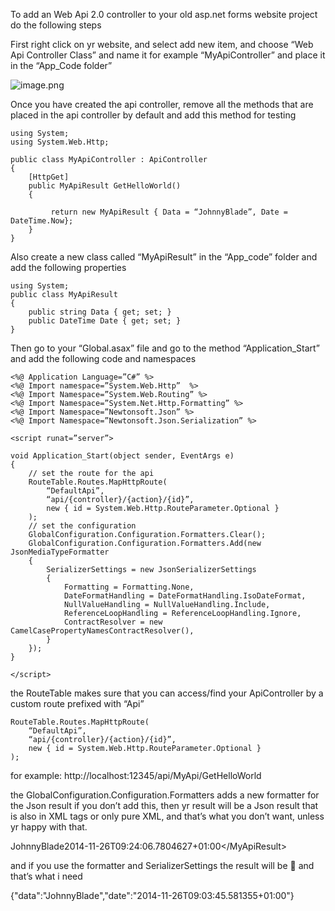 To add an Web Api 2.0 controller to your old asp.net forms website project do the following steps

First right click on yr website, and select add new item, and choose “Web Api Controller Class” and name it for example “MyApiController” and place it in the “App_Code folder”

![image.png](https://images.viblo.asia/90be0f92-a48e-4d81-9033-61ee02d6aa0d.png)

Once you have created the api controller, remove all the methods that are placed in the api controller by default and add this method for testing
```
using System;
using System.Web.Http;

public class MyApiController : ApiController
{
    [HttpGet]
    public MyApiResult GetHelloWorld()
    {

         return new MyApiResult { Data = “JohnnyBlade”, Date = DateTime.Now};
    }
}
```

Also create a new class called “MyApiResult” in the “App_code” folder and add the following properties

```
using System;
public class MyApiResult
{
    public string Data { get; set; }
    public DateTime Date { get; set; }
}
```

Then go to your “Global.asax” file and go to the method “Application_Start” and add the following code and namespaces

```
<%@ Application Language=”C#” %>
<%@ Import namespace=”System.Web.Http”  %>
<%@ Import Namespace=”System.Web.Routing” %>
<%@ Import Namespace=”System.Net.Http.Formatting” %>
<%@ Import Namespace=”Newtonsoft.Json” %>
<%@ Import Namespace=”Newtonsoft.Json.Serialization” %>

<script runat=”server”>

void Application_Start(object sender, EventArgs e)
{
    // set the route for the api
    RouteTable.Routes.MapHttpRoute(
        “DefaultApi”,
        “api/{controller}/{action}/{id}”,
        new { id = System.Web.Http.RouteParameter.Optional }
    );
    // set the configuration
    GlobalConfiguration.Configuration.Formatters.Clear();
    GlobalConfiguration.Configuration.Formatters.Add(new JsonMediaTypeFormatter
    {
        SerializerSettings = new JsonSerializerSettings
        {
            Formatting = Formatting.None,
            DateFormatHandling = DateFormatHandling.IsoDateFormat,
            NullValueHandling = NullValueHandling.Include,
            ReferenceLoopHandling = ReferenceLoopHandling.Ignore,
            ContractResolver = new CamelCasePropertyNamesContractResolver(),
        }
    });
}

</script>
```

the RouteTable makes sure that you can access/find your ApiController by a custom route prefixed with “Api”

```
RouteTable.Routes.MapHttpRoute(
    “DefaultApi”,
    “api/{controller}/{action}/{id}”,
    new { id = System.Web.Http.RouteParameter.Optional }
);
```


for example: http://localhost:12345/api/MyApi/GetHelloWorld

 

the GlobalConfiguration.Configuration.Formatters adds a new formatter for the Json result if you don’t add this, then yr result will be a Json result that is also in XML tags or only pure XML, and that’s what you don’t want, unless yr happy with that.

<MyApiResult xmlns:i=”http://www.w3.org/2001/XMLSchema-instance&#8221; xmlns=”http://schemas.datacontract.org/2004/07/”><Data>JohnnyBlade</Data><Date>2014-11-26T09:24:06.7804627+01:00</Date></MyApiResult&gt;

and if you use the formatter and SerializerSettings the result will be 🙂 and that’s what i need

{"data":"JohnnyBlade","date":"2014-11-26T09:03:45.581355+01:00"}